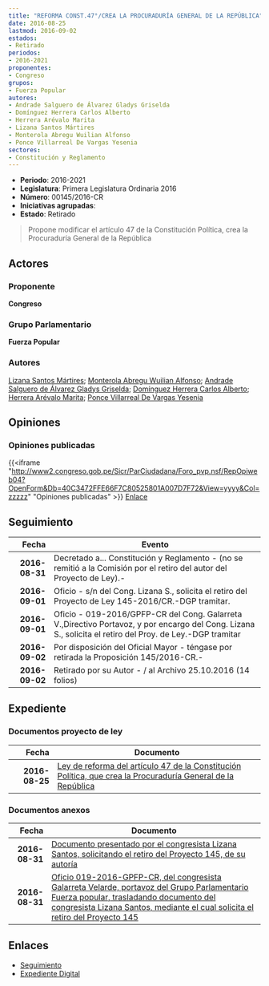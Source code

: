 ```yaml
---
title: "REFORMA CONST.47°/CREA LA PROCURADURÍA GENERAL DE LA REPÚBLICA"
date: 2016-08-25
lastmod: 2016-09-02
estados:
- Retirado
periodos:
- 2016-2021
proponentes:
- Congreso
grupos:
- Fuerza Popular
autores:
- Andrade Salguero de Álvarez Gladys Griselda
- Domínguez Herrera Carlos Alberto
- Herrera Arévalo Marita
- Lizana Santos Mártires
- Monterola Abregu Wuilian Alfonso
- Ponce Villarreal De Vargas Yesenia
sectores:
- Constitución y Reglamento 
---
```

- **Periodo**: 2016-2021
- **Legislatura**: Primera Legislatura Ordinaria 2016
- **Número**: 00145/2016-CR
- **Iniciativas agrupadas**: 
- **Estado**: Retirado

> Propone modificar el artículo 47 de la Constitución Política, crea la Procuraduría General de la República


## Actores

### Proponente

**Congreso**

### Grupo Parlamentario

**Fuerza Popular**

### Autores

[Lizana Santos Mártires](mailto:mailto:mlizana@congreso.gob.pe); [Monterola Abregu Wuilian Alfonso](mailto:mailto:wmonterola@congreso.gob.pe); [Andrade Salguero de Álvarez Gladys Griselda](mailto:mailto:gandrade@congreso.gob.pe); [Domínguez Herrera Carlos Alberto](mailto:mailto:cdominguez@congreso.gob.pe); [Herrera Arévalo Marita](mailto:mailto:mherrera@congreso.gob.pe); [Ponce Villarreal De Vargas Yesenia](mailto:mailto:yponce@congreso.gob.pe)

## Opiniones

### Opiniones publicadas

{{<iframe "http://www2.congreso.gob.pe/Sicr/ParCiudadana/Foro_pvp.nsf/RepOpiweb04?OpenForm&Db=40C3472FFE66F7C80525801A007D7F72&View=yyyy&Col=zzzzz" "Opiniones publicadas" >}}
[Enlace](http://www2.congreso.gob.pe/Sicr/ParCiudadana/Foro_pvp.nsf/RepOpiweb04?OpenForm&Db=40C3472FFE66F7C80525801A007D7F72&View=yyyy&Col=zzzzz)


## Seguimiento

| Fecha | Evento |
|------:|--------|
| **2016-08-31** | Decretado a... Constitución y Reglamento - (no se remitió a la Comisión por el retiro del autor del Proyecto de Ley).- |
| **2016-09-01** | Oficio - s/n del Cong. Lizana S., solicita el retiro del Proyecto de Ley 145-2016/CR.-DGP tramitar. |
| **2016-09-01** | Oficio - 019-2016/GPFP-CR del Cong. Galarreta V.,Directivo Portavoz, y por encargo del Cong. Lizana S., solicita el retiro del Proy. de Ley.-DGP tramitar |
| **2016-09-02** | Por disposición del Oficial Mayor - téngase por retirada la Proposición 145/2016-CR.- |
| **2016-09-02** | Retirado por su Autor - / al Archivo 25.10.2016 (14 folios) |

## Expediente

### Documentos proyecto de ley

| Fecha | Documento |
|------:|-----------|
| **2016-08-25** | [Ley de reforma del artículo 47 de la Constitución Política, que crea la Procuraduría General de la República](http://www.leyes.congreso.gob.pe/Documentos/2016_2021/Proyectos_de_Ley_y_de_Resoluciones_Legislativas/PL0014520160825.pdf) |

### Documentos anexos

| Fecha | Documento |
|------:|-----------|
| **2016-08-31** | [Documento presentado por el congresista Lizana Santos, solicitando el retiro del Proyecto 145, de su autoría](http://www.leyes.congreso.gob.pe/Documentos/2016_2021/Oficios/Congresistas/Carta-S.N.-M.L.S.pdf) |
| **2016-08-31** | [Oficio 019-2016-GPFP-CR, del congresista Galarreta Velarde, portavoz del Grupo Parlamentario Fuerza popular, trasladando documento del congresista Lizana Santos, mediante el cual solicita el retiro del Proyecto 145](http://www.leyes.congreso.gob.pe/Documentos/2016_2021/Oficios/Congresistas/Oficio-019-2016-GPFP-CR.pdf) |

## Enlaces

- [Seguimiento](http://www2.congreso.gob.pe/Sicr/TraDocEstProc/CLProLey2016.nsf/f7fff46988ca05b1052578e100829cc7/6ae673b167afa2de0525801a007fd0ad?OpenDocument)
- [Expediente Digital](http://www2.congreso.gob.pe/Sicr/TraDocEstProc/Expvirt_2011.nsf/visbusqptramdoc1621/00145?opendocument)

